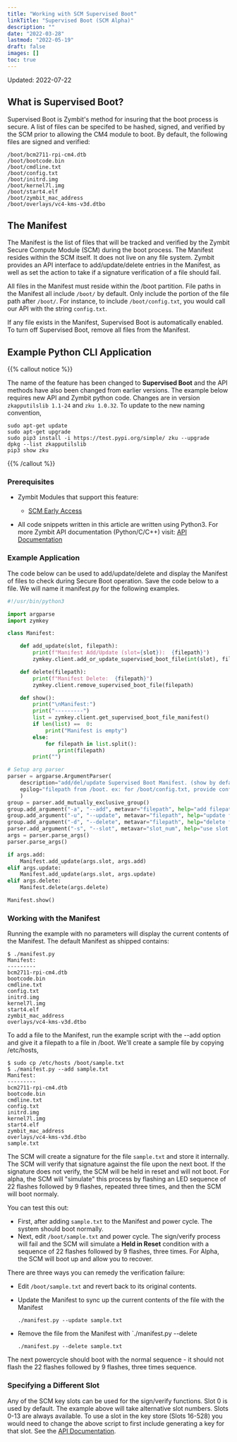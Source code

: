 ```yaml
---
title: "Working with SCM Supervised Boot"
linkTitle: "Supervised Boot (SCM Alpha)"
description: ""
date: "2022-03-28"
lastmod: "2022-05-19"
draft: false
images: []
toc: true
---
```

Updated: 2022-07-22

## What is Supervised Boot?

Supervised Boot is Zymbit's method for insuring that the boot process is secure. A list of files can be specifed to be hashed, signed, and verified by the SCM prior to allowing the CM4 module to boot. By default, the following files are signed and verified:

```
/boot/bcm2711-rpi-cm4.dtb
/boot/bootcode.bin
/boot/cmdline.txt
/boot/config.txt
/boot/initrd.img
/boot/kernel7l.img
/boot/start4.elf
/boot/zymbit_mac_address
/boot/overlays/vc4-kms-v3d.dtbo
```

## The Manifest

The Manifest is the list of files that will be tracked and verified by the Zymbit Secure Compute Module (SCM) during the boot process. The Manifest resides within the SCM itself. It does not live on any file system. Zymbit provides an API interface to add/update/delete entries in the Manifest, as well as set the action to take if a signature verification of a file should fail.
 
All files in the Manifest must reside within the /boot partition. File paths in the Manifest all include `/boot/` by default. Only include the portion of the file path after `/boot/`. For instance, to include `/boot/config.txt`, you would call our API with the string `config.txt`.

If any file exists in the Manifest, Supervised Boot is automatically enabled. To turn off Supervised Boot, remove all files from the Manifest.

## Example Python CLI Application

{{% callout notice %}}

The name of the feature has been changed to **Supervised Boot** and the API methods have also been changed from earlier versions. The example below requires new API and Zymbit python code. Changes are in version `zkapputilslib 1.1-24` and `zku 1.0.32`. To update to the new naming convention,
```
sudo apt-get update
sudo apt-get upgrade
sudo pip3 install -i https://test.pypi.org/simple/ zku --upgrade
dpkg --list zkapputilslib
pip3 show zku
```

{{% /callout %}}

### Prerequisites

* Zymbit Modules that support this feature:
    * [SCM Early Access](https://www.zymbit.com/secure-compute-node/)

* All code snippets written in this article are written using Python3. For more Zymbit API documentation (Python/C/C++) visit: [API Documentation](../../api)

### Example Application

The code below can be used to add/update/delete and display the Manifest of files to check during Secure Boot operation. Save the code below to a file. We will name it manifest.py for the following examples.

```python
#!/usr/bin/python3

import argparse
import zymkey

class Manifest:

    def add_update(slot, filepath):
        print(f"Manifest Add/Update (slot={slot}):  {filepath}")
        zymkey.client.add_or_update_supervised_boot_file(int(slot), filepath)

    def delete(filepath):
        print(f"Manifest Delete:  {filepath}")
        zymkey.client.remove_supervised_boot_file(filepath)

    def show():
        print("\nManifest:")
        print("---------")
        list = zymkey.client.get_supervised_boot_file_manifest()
        if len(list) ==  0:
            print("Manifest is empty")
        else:
            for filepath in list.split():
                print(filepath)
        print("")

# Setup arg parser
parser = argparse.ArgumentParser(
    description="add/del/update Supervised Boot Manifest. (show by default)",
    epilog="filepath from /boot. ex: for /boot/config.txt, provide config.txt."
    )
group = parser.add_mutually_exclusive_group()
group.add_argument("-a", "--add", metavar="filepath", help="add filepath to manifest", action="store", required=False)
group.add_argument("-u", "--update", metavar="filepath", help="update filepath in manifest", action="store", required=False)
group.add_argument("-d", "--delete", metavar="filepath", help="delete filepath from manifest", action="store", required=False)
parser.add_argument("-s", "--slot", metavar="slot_num", help="use slot for add/delete (default=0)", default=0, action="store", required=False)
args = parser.parse_args()
parser.parse_args()

if args.add:
    Manifest.add_update(args.slot, args.add)
elif args.update:
    Manifest.add_update(args.slot, args.update)
elif args.delete:
    Manifest.delete(args.delete)

Manifest.show()
```

### Working with the Manifest

Running the example with no parameters will display the current contents of the Manifest. The default Manifest as shipped contains:

```
$ ./manifest.py
Manifest:
---------
bcm2711-rpi-cm4.dtb
bootcode.bin
cmdline.txt
config.txt
initrd.img
kernel7l.img
start4.elf
zymbit_mac_address
overlays/vc4-kms-v3d.dtbo
```

To add a file to the Manifest, run the example script with the --add option and give it a filepath to a file in /boot. We'll create a sample file by copying /etc/hosts,

```
$ sudo cp /etc/hosts /boot/sample.txt
$ ./manifest.py --add sample.txt
Manifest:
---------
bcm2711-rpi-cm4.dtb
bootcode.bin
cmdline.txt
config.txt
initrd.img
kernel7l.img
start4.elf
zymbit_mac_address
overlays/vc4-kms-v3d.dtbo
sample.txt
```

The SCM will create a signature for the file `sample.txt` and store it internally. The SCM will verify that signature against the file upon the next boot. If the signature does not verify, the SCM will be held in reset and will not boot. For alpha, the SCM will "simulate" this process by flashing an LED sequence of 22 flashes followed by 9 flashes, repeated three times, and then the SCM will boot normaly. 

You can test this out:

 * First, after adding `sample.txt` to the Manifest and power cycle. The system should boot normally.
 * Next, edit `/boot/sample.txt` and power cycle. The sign/verify process will fail and the SCM will simulate a __Held in Reset__ condition with a sequence of 22 flashes followed by 9 flashes, three times. For Alpha, the SCM will boot up and allow you to recover. 

There are three ways you can remedy the verification failure:
 
 * Edit `/boot/sample.txt` and revert back to its original contents.
 * Update the Manifest to sync up the current contents of the file with the Manifest

    `./manifest.py --update sample.txt`
    
 * Remove the file from the Manifest with `./manifest.py --delete

    `./manifest.py --delete sample.txt`

The next powercycle should boot with the normal sequence - it should not flash the 22 flashes followed by 9 flashes, three times sequence.

### Specifying a Different Slot

Any of the SCM key slots can be used for the sign/verify functions. Slot 0 is used by default. The example above will take alternative slot numbers. Slots 0-13 are always available. To use a slot in the key store (Slots 16-528) you would need to change the above script to first include generating a key for that slot. See the [API Documentation](../../api).



